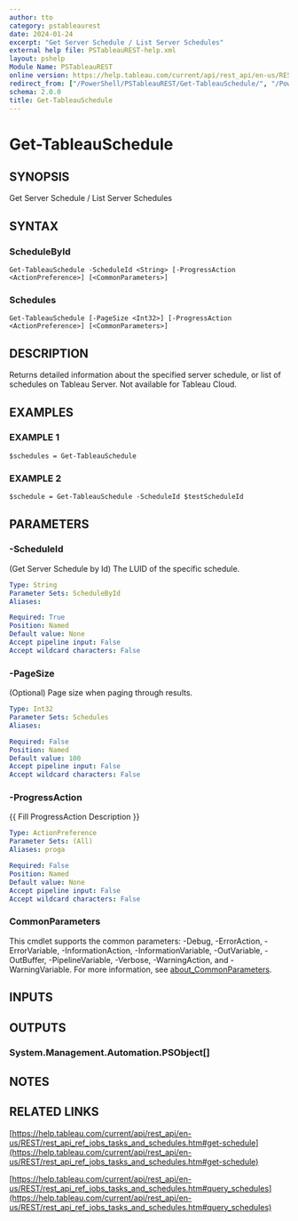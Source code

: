 ```yaml
---
author: tto
category: pstableaurest
date: 2024-01-24
excerpt: "Get Server Schedule / List Server Schedules"
external help file: PSTableauREST-help.xml
layout: pshelp
Module Name: PSTableauREST
online version: https://help.tableau.com/current/api/rest_api/en-us/REST/rest_api_ref_jobs_tasks_and_schedules.htm#get-schedule
redirect_from: ["/PowerShell/PSTableauREST/Get-TableauSchedule/", "/PowerShell/PSTableauREST/get-tableauschedule/", "/PowerShell/get-tableauschedule/"]
schema: 2.0.0
title: Get-TableauSchedule
---
```


# Get-TableauSchedule

## SYNOPSIS
Get Server Schedule / List Server Schedules

## SYNTAX

### ScheduleById
```
Get-TableauSchedule -ScheduleId <String> [-ProgressAction <ActionPreference>] [<CommonParameters>]
```

### Schedules
```
Get-TableauSchedule [-PageSize <Int32>] [-ProgressAction <ActionPreference>] [<CommonParameters>]
```

## DESCRIPTION
Returns detailed information about the specified server schedule, or list of schedules on Tableau Server.
Not available for Tableau Cloud.

## EXAMPLES

### EXAMPLE 1
```
$schedules = Get-TableauSchedule
```

### EXAMPLE 2
```
$schedule = Get-TableauSchedule -ScheduleId $testScheduleId
```

## PARAMETERS

### -ScheduleId
(Get Server Schedule by Id) The LUID of the specific schedule.

```yaml
Type: String
Parameter Sets: ScheduleById
Aliases:

Required: True
Position: Named
Default value: None
Accept pipeline input: False
Accept wildcard characters: False
```

### -PageSize
(Optional) Page size when paging through results.

```yaml
Type: Int32
Parameter Sets: Schedules
Aliases:

Required: False
Position: Named
Default value: 100
Accept pipeline input: False
Accept wildcard characters: False
```

### -ProgressAction
{{ Fill ProgressAction Description }}

```yaml
Type: ActionPreference
Parameter Sets: (All)
Aliases: proga

Required: False
Position: Named
Default value: None
Accept pipeline input: False
Accept wildcard characters: False
```

### CommonParameters
This cmdlet supports the common parameters: -Debug, -ErrorAction, -ErrorVariable, -InformationAction, -InformationVariable, -OutVariable, -OutBuffer, -PipelineVariable, -Verbose, -WarningAction, and -WarningVariable. For more information, see [about_CommonParameters](http://go.microsoft.com/fwlink/?LinkID=113216).

## INPUTS

## OUTPUTS

### System.Management.Automation.PSObject[]
## NOTES

## RELATED LINKS

[https://help.tableau.com/current/api/rest_api/en-us/REST/rest_api_ref_jobs_tasks_and_schedules.htm#get-schedule](https://help.tableau.com/current/api/rest_api/en-us/REST/rest_api_ref_jobs_tasks_and_schedules.htm#get-schedule)

[https://help.tableau.com/current/api/rest_api/en-us/REST/rest_api_ref_jobs_tasks_and_schedules.htm#query_schedules](https://help.tableau.com/current/api/rest_api/en-us/REST/rest_api_ref_jobs_tasks_and_schedules.htm#query_schedules)

